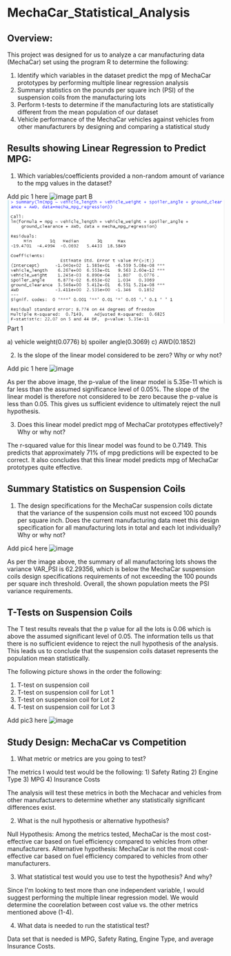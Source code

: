 # MechaCar_Statistical_Analysis

## Overview:

This project was designed for us to analyze a car manufacturing data (MechaCar) set using  the program R to determine the following:

1)	Identify which variables in the dataset predict the mpg of MechaCar prototypes by performing multiple linear regression analysis  
2)	Summary statistics on the pounds per square inch (PSI) of the suspension coils from the manufacturing lots
3)	Perform t-tests to determine if the manufacturing lots are statistically different from the mean population of our dataset
4)	Vehicle performance of the MechaCar vehicles against vehicles from other manufacturers by designing and comparing a statistical study

## Results showing Linear Regression to Predict MPG:

1) Which variables/coefficients provided a non-random amount of variance to the mpg values in the dataset?

Add pic 1 here ![image]( ) part B
![image](https://github.com/DmanDJs1/MechaCar_Statistical_Analysis/blob/main/Pictures/Pic1_summaryvehicleLength.PNG?raw=true) Part 1

a)	vehicle weight(0.0776)
b)	spoiler angle(0.3069)
c)	AWD(0.1852)

2) Is the slope of the linear model considered to be zero? Why or why not?

Add pic 1 here ![image]( )

As per the above image, the p-value of the linear model is 5.35e-11 which is far less than the assumed significance level of 0.05%. 
The slope of the linear model is therefore not considered to be zero because the p-value is less than 0.05. 
This gives us sufficient evidence to ultimately reject the null hypothesis.

3. Does this linear model predict mpg of MechaCar prototypes effectively? Why or why not?

The r-squared value for this linear model was found to be 0.7149. This predicts that approximately 71% of mpg predictions will be expected to be correct. 
It also concludes that this linear model predicts mpg of MechaCar prototypes quite effective.


## Summary Statistics on Suspension Coils

1) The design specifications for the MechaCar suspension coils dictate that the variance of the suspension coils must not exceed 100 pounds per square inch. 
Does the current manufacturing data meet this design specification for all manufacturing lots in total and each lot individually? Why or why not?

Add pic4 here ![image]( )

As per the image above, the summary of all manufactoring lots shows the variance VAR_PSI is 62.29356, 
which is below the MechaCar suspension coils design specifications requirements of not exceeding the 100 pounds per square inch threshold. 
Overall, the shown population meets the PSI variance requirements.

## T-Tests on Suspension Coils

The T test results reveals that the p value for all the lots is 0.06 which is above the assumed significant level of 0.05. The information tells us that 
there is no sufficient evidence to reject the null hypothesis of the analysis. 
This leads us to conclude that the suspension coils dataset 
represents the population mean statistically.

The following picture shows in the order the following:
1) T-test on suspension coil
2) T-test on suspension coil for Lot 1
3) T-test on suspension coil for Lot 2
4) T-test on suspension coil for Lot 3

Add pic3 here ![image]( )

## Study Design: MechaCar vs Competition

1) What metric or metrics are you going to test?


The metrics I would test would be the following: 1) Safety Rating 2) Engine Type 3) MPG 4) Insurance Costs

The analysis will test these metrics in both the Mechacar and vehicles from other manufacturers to determine 
whether any statistically significant differences exist. 



2) What is the null hypothesis or alternative hypothesis?


Null Hypothesis: Among the metrics tested, MechaCar is the most cost-effective car based on fuel efficiency compared to vehicles from other manufacturers.
Alternative hypothesis: MechaCar is not the most cost-effective car based on fuel efficiency compared to vehicles from other manufacturers.


3) What statistical test would you use to test the hypothesis? And why?


Since I'm looking to test more than one independent variable, 
I would suggest performing the multiple linear regression model. 
We would determine the coorelation between cost value vs. the other metrics mentioned above (1-4).


4) What data is needed to run the statistical test?

Data set that is needed is MPG, Safety Rating, Engine Type, and average Insurance Costs.



